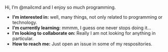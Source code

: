 Hi, I’m @mailcmd and I enjoy so much programming. 

- **I’m interested in:** well, many things, not only related to programming or technology. 
- **I’m currently learning:** mmmm, I guess one never stops doing it...
- **I’m looking to collaborate on:** Really I am not looking for anything in particular.
- **How to reach me:** Just open an issue in some of my respositories.

<!---
mailcmd/mailcmd is a ✨ special ✨ repository because its `README.md` (this file) appears on your GitHub profile.
You can click the Preview link to take a look at your changes.
--->

